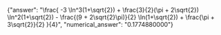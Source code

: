 {"answer": "\\frac{ -3 \\ln^3(1+\\sqrt{2}) + \\frac{3}{2}(\\pi + 2\\sqrt{2}) \\ln^2(1+\\sqrt{2}) - \\frac{(9 + 2\\sqrt{2}\\pi)}{2} \\ln(1+\\sqrt{2}) + \\frac{\\pi + 3\\sqrt{2}}{2} }{4}", "numerical_answer": "0.1774880000"}